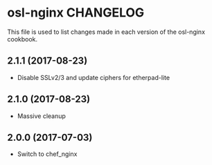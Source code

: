 osl-nginx CHANGELOG
===================

This file is used to list changes made in each version of the
osl-nginx cookbook.

2.1.1 (2017-08-23)
------------------
- Disable SSLv2/3 and update ciphers for etherpad-lite

2.1.0 (2017-08-23)
------------------
- Massive cleanup

2.0.0 (2017-07-03)
------------------
- Switch to chef_nginx
